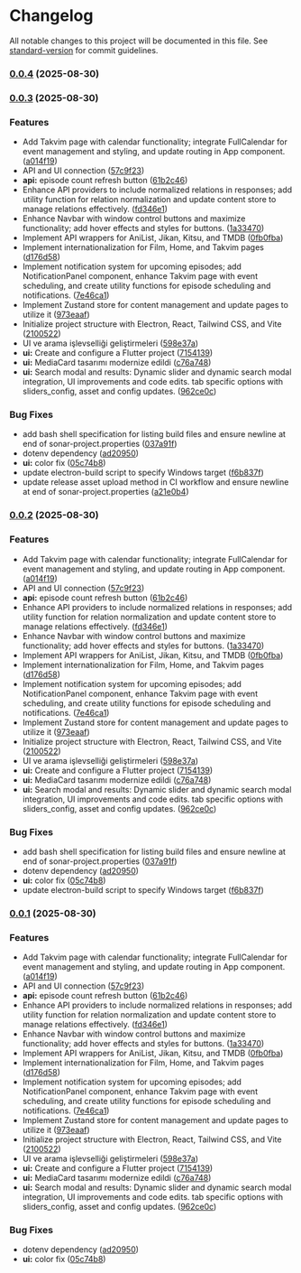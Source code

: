 # Changelog

All notable changes to this project will be documented in this file. See [standard-version](https://github.com/conventional-changelog/standard-version) for commit guidelines.

### [0.0.4](https://github.com/macidko/Watchflow/compare/v0.0.3...v0.0.4) (2025-08-30)

### [0.0.3](https://github.com/macidko/Watchflow/compare/v0.9.1...v0.0.3) (2025-08-30)


### Features

* Add Takvim page with calendar functionality; integrate FullCalendar for event management and styling, and update routing in App component. ([a014f19](https://github.com/macidko/Watchflow/commit/a014f19484808798293635f3698bdd9d4b757a17))
* API and UI connection ([57c9f23](https://github.com/macidko/Watchflow/commit/57c9f237b206f54d2b758896eed6f00ef963e400))
* **api:** episode count refresh button ([61b2c46](https://github.com/macidko/Watchflow/commit/61b2c464838659417229724b1337bc1c99ff5627))
* Enhance API providers to include normalized relations in responses; add utility function for relation normalization and update content store to manage relations effectively. ([fd346e1](https://github.com/macidko/Watchflow/commit/fd346e1eaff91231f8af6bc08766b4976b332f66))
* Enhance Navbar with window control buttons and maximize functionality; add hover effects and styles for buttons. ([1a33470](https://github.com/macidko/Watchflow/commit/1a33470cdb2cf74e6f0cc422161647ed7f966672))
* Implement API wrappers for AniList, Jikan, Kitsu, and TMDB ([0fb0fba](https://github.com/macidko/Watchflow/commit/0fb0fbaa0373c379b2be0508195a73bf4997ba79))
* Implement internationalization for Film, Home, and Takvim pages ([d176d58](https://github.com/macidko/Watchflow/commit/d176d58428c12dd12d2ab71a3a3be0be1d009e53))
* Implement notification system for upcoming episodes; add NotificationPanel component, enhance Takvim page with event scheduling, and create utility functions for episode scheduling and notifications. ([7e46ca1](https://github.com/macidko/Watchflow/commit/7e46ca1600c8a7f0c6323f62cf1e05d053c2be32))
* Implement Zustand store for content management and update pages to utilize it ([973eaaf](https://github.com/macidko/Watchflow/commit/973eaaf50a875bba1def908d68fa2b43ab1d2dc0))
* Initialize project structure with Electron, React, Tailwind CSS, and Vite ([2100522](https://github.com/macidko/Watchflow/commit/210052223c3840059479490e46b903ace644a28f))
* UI ve arama işlevselliği geliştirmeleri ([598e37a](https://github.com/macidko/Watchflow/commit/598e37ad4d783a5ade4d66855e02e70db93d0737))
* **ui:** Create and configure a Flutter project ([7154139](https://github.com/macidko/Watchflow/commit/715413979e2be798c095b547bd275ea22a8f76a5))
* **ui:** MediaCard tasarımı modernize edildi ([c76a748](https://github.com/macidko/Watchflow/commit/c76a74809c41a01446b54ec4045856f451fed0d2))
* **ui:** Search modal and results: Dynamic slider and dynamic search modal integration, UI improvements and code edits. tab specific options with sliders_config, asset and config updates. ([962ce0c](https://github.com/macidko/Watchflow/commit/962ce0c50e37875879c81673bdb76ea04794d040))


### Bug Fixes

* add bash shell specification for listing build files and ensure newline at end of sonar-project.properties ([037a91f](https://github.com/macidko/Watchflow/commit/037a91f584c2143bd7994ae06cf6787c025a64d1))
* dotenv dependency ([ad20950](https://github.com/macidko/Watchflow/commit/ad209509f20adecfc8d12db449e1ff606c38d3c2))
* **ui:** color fix ([05c74b8](https://github.com/macidko/Watchflow/commit/05c74b8cee240822c0122f532037e816845388e8))
* update electron-build script to specify Windows target ([f6b837f](https://github.com/macidko/Watchflow/commit/f6b837f23cd1a162d0ad18d3773439345e4d5559))
* update release asset upload method in CI workflow and ensure newline at end of sonar-project.properties ([a21e0b4](https://github.com/macidko/Watchflow/commit/a21e0b4dbeeb29815beab3f0d582d5ee22ba00ea))

### [0.0.2](https://github.com/macidko/Watchflow/compare/v0.9.1...v0.0.2) (2025-08-30)


### Features

* Add Takvim page with calendar functionality; integrate FullCalendar for event management and styling, and update routing in App component. ([a014f19](https://github.com/macidko/Watchflow/commit/a014f19484808798293635f3698bdd9d4b757a17))
* API and UI connection ([57c9f23](https://github.com/macidko/Watchflow/commit/57c9f237b206f54d2b758896eed6f00ef963e400))
* **api:** episode count refresh button ([61b2c46](https://github.com/macidko/Watchflow/commit/61b2c464838659417229724b1337bc1c99ff5627))
* Enhance API providers to include normalized relations in responses; add utility function for relation normalization and update content store to manage relations effectively. ([fd346e1](https://github.com/macidko/Watchflow/commit/fd346e1eaff91231f8af6bc08766b4976b332f66))
* Enhance Navbar with window control buttons and maximize functionality; add hover effects and styles for buttons. ([1a33470](https://github.com/macidko/Watchflow/commit/1a33470cdb2cf74e6f0cc422161647ed7f966672))
* Implement API wrappers for AniList, Jikan, Kitsu, and TMDB ([0fb0fba](https://github.com/macidko/Watchflow/commit/0fb0fbaa0373c379b2be0508195a73bf4997ba79))
* Implement internationalization for Film, Home, and Takvim pages ([d176d58](https://github.com/macidko/Watchflow/commit/d176d58428c12dd12d2ab71a3a3be0be1d009e53))
* Implement notification system for upcoming episodes; add NotificationPanel component, enhance Takvim page with event scheduling, and create utility functions for episode scheduling and notifications. ([7e46ca1](https://github.com/macidko/Watchflow/commit/7e46ca1600c8a7f0c6323f62cf1e05d053c2be32))
* Implement Zustand store for content management and update pages to utilize it ([973eaaf](https://github.com/macidko/Watchflow/commit/973eaaf50a875bba1def908d68fa2b43ab1d2dc0))
* Initialize project structure with Electron, React, Tailwind CSS, and Vite ([2100522](https://github.com/macidko/Watchflow/commit/210052223c3840059479490e46b903ace644a28f))
* UI ve arama işlevselliği geliştirmeleri ([598e37a](https://github.com/macidko/Watchflow/commit/598e37ad4d783a5ade4d66855e02e70db93d0737))
* **ui:** Create and configure a Flutter project ([7154139](https://github.com/macidko/Watchflow/commit/715413979e2be798c095b547bd275ea22a8f76a5))
* **ui:** MediaCard tasarımı modernize edildi ([c76a748](https://github.com/macidko/Watchflow/commit/c76a74809c41a01446b54ec4045856f451fed0d2))
* **ui:** Search modal and results: Dynamic slider and dynamic search modal integration, UI improvements and code edits. tab specific options with sliders_config, asset and config updates. ([962ce0c](https://github.com/macidko/Watchflow/commit/962ce0c50e37875879c81673bdb76ea04794d040))


### Bug Fixes

* add bash shell specification for listing build files and ensure newline at end of sonar-project.properties ([037a91f](https://github.com/macidko/Watchflow/commit/037a91f584c2143bd7994ae06cf6787c025a64d1))
* dotenv dependency ([ad20950](https://github.com/macidko/Watchflow/commit/ad209509f20adecfc8d12db449e1ff606c38d3c2))
* **ui:** color fix ([05c74b8](https://github.com/macidko/Watchflow/commit/05c74b8cee240822c0122f532037e816845388e8))
* update electron-build script to specify Windows target ([f6b837f](https://github.com/macidko/Watchflow/commit/f6b837f23cd1a162d0ad18d3773439345e4d5559))

### [0.0.1](https://github.com/macidko/Watchflow/compare/v0.9.1...v0.0.1) (2025-08-30)


### Features

* Add Takvim page with calendar functionality; integrate FullCalendar for event management and styling, and update routing in App component. ([a014f19](https://github.com/macidko/Watchflow/commit/a014f19484808798293635f3698bdd9d4b757a17))
* API and UI connection ([57c9f23](https://github.com/macidko/Watchflow/commit/57c9f237b206f54d2b758896eed6f00ef963e400))
* **api:** episode count refresh button ([61b2c46](https://github.com/macidko/Watchflow/commit/61b2c464838659417229724b1337bc1c99ff5627))
* Enhance API providers to include normalized relations in responses; add utility function for relation normalization and update content store to manage relations effectively. ([fd346e1](https://github.com/macidko/Watchflow/commit/fd346e1eaff91231f8af6bc08766b4976b332f66))
* Enhance Navbar with window control buttons and maximize functionality; add hover effects and styles for buttons. ([1a33470](https://github.com/macidko/Watchflow/commit/1a33470cdb2cf74e6f0cc422161647ed7f966672))
* Implement API wrappers for AniList, Jikan, Kitsu, and TMDB ([0fb0fba](https://github.com/macidko/Watchflow/commit/0fb0fbaa0373c379b2be0508195a73bf4997ba79))
* Implement internationalization for Film, Home, and Takvim pages ([d176d58](https://github.com/macidko/Watchflow/commit/d176d58428c12dd12d2ab71a3a3be0be1d009e53))
* Implement notification system for upcoming episodes; add NotificationPanel component, enhance Takvim page with event scheduling, and create utility functions for episode scheduling and notifications. ([7e46ca1](https://github.com/macidko/Watchflow/commit/7e46ca1600c8a7f0c6323f62cf1e05d053c2be32))
* Implement Zustand store for content management and update pages to utilize it ([973eaaf](https://github.com/macidko/Watchflow/commit/973eaaf50a875bba1def908d68fa2b43ab1d2dc0))
* Initialize project structure with Electron, React, Tailwind CSS, and Vite ([2100522](https://github.com/macidko/Watchflow/commit/210052223c3840059479490e46b903ace644a28f))
* UI ve arama işlevselliği geliştirmeleri ([598e37a](https://github.com/macidko/Watchflow/commit/598e37ad4d783a5ade4d66855e02e70db93d0737))
* **ui:** Create and configure a Flutter project ([7154139](https://github.com/macidko/Watchflow/commit/715413979e2be798c095b547bd275ea22a8f76a5))
* **ui:** MediaCard tasarımı modernize edildi ([c76a748](https://github.com/macidko/Watchflow/commit/c76a74809c41a01446b54ec4045856f451fed0d2))
* **ui:** Search modal and results: Dynamic slider and dynamic search modal integration, UI improvements and code edits. tab specific options with sliders_config, asset and config updates. ([962ce0c](https://github.com/macidko/Watchflow/commit/962ce0c50e37875879c81673bdb76ea04794d040))


### Bug Fixes

* dotenv dependency ([ad20950](https://github.com/macidko/Watchflow/commit/ad209509f20adecfc8d12db449e1ff606c38d3c2))
* **ui:** color fix ([05c74b8](https://github.com/macidko/Watchflow/commit/05c74b8cee240822c0122f532037e816845388e8))
